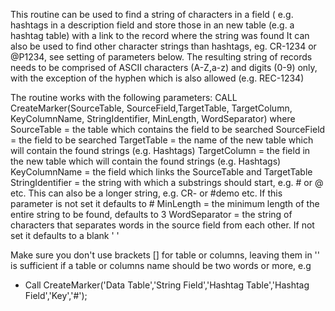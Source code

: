 This routine can be used to find a string of characters in a field ( e.g. hashtags in a description field
and store those in an new table (e.g. a hashtag table) with a link to the record where the string was found
It can also be used to find other character strings than hashtags, eg. CR-1234 or @P1234, see setting
of parameters below. The resulting string of records needs to be comprised
of ASCII characters (A-Z,a-z) and digits (0-9) only, with the exception of the hyphen which is also allowed
(e.g. REC-1234)

The routine works with the following parameters:
 CALL CreateMarker(SourceTable, SourceField,TargetTable, TargetColumn, KeyColumnName, StringIdentifier, MinLength, WordSeparator) where
   SourceTable      = the table which contains the field to be searched
   SourceField      = the field to be searched
   TargetTable      = the name of the new table which will contain the found strings (e.g. Hashtags)
   TargetColumn     = the field in the new table which will contain the found strings (e.g. Hashtags)
   KeyColumnName    = the field which links the SourceTable and TargetTable
   StringIdentifier = the string with which a substrings should start, e.g. # or @ etc. This can also
  					          be a longer string, e.g. CR- or #demo etc.
  					          If this parameter is not set it defaults to #
   MinLength        = the minimum length of the entire string to be found, defaults to 3
   WordSeparator    = the string of characters that separates words in the source field from each other.
                      If not set it defaults to a blank ' '

Make sure you don't use brackets [] for table or columns, leaving them in '' is sufficient if a table or columns name should be two words or more, e.g
* Call CreateMarker('Data Table','String Field','Hashtag Table','Hashtag Field','Key','#');
